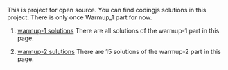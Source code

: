 This is project for open source.
You can find codingjs solutions in this project.
There is only once Warmup_1 part for now.

1. [warmup-1 solutions](https://github.com/junior-aliy/coding-js-solutions/tree/main/warmup-1)
There are all solutions of the warmup-1 part in this page.

2. [warmup-2 sulutions](https://github.com/junior-aliy/coding-js-solutions/tree/main/warmup-2)
There are 15 solutions of the warmup-2 part in this page.
